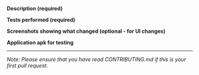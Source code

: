 **Description (required)**

<!--Fixes #{GitHub issue number} {Github issue title}

What changes did you make and why?-->

**Tests performed (required)**

<!--Tested {build variant, e.g. ProdDebug} on {name of device or emulator} with API level {API level}.-->

**Screenshots showing what changed (optional - for UI changes)**


**Application apk for testing**
<!-- Upload apk with the changes proposed in this PR-->
---

_Note: Please ensure that you have read CONTRIBUTING.md if this is your first pull request._
